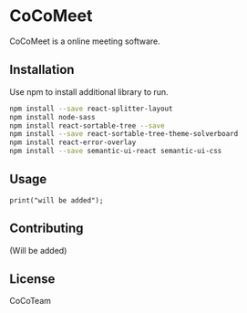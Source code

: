# CoCoMeet

CoCoMeet is a online meeting software.

## Installation

Use npm to install additional library to run.

```bash
npm install --save react-splitter-layout
npm install node-sass
npm install react-sortable-tree --save
npm install --save react-sortable-tree-theme-solverboard
npm install react-error-overlay
npm install --save semantic-ui-react semantic-ui-css
```

## Usage

```
print("will be added");
```

## Contributing
(Will be added)

## License
CoCoTeam
